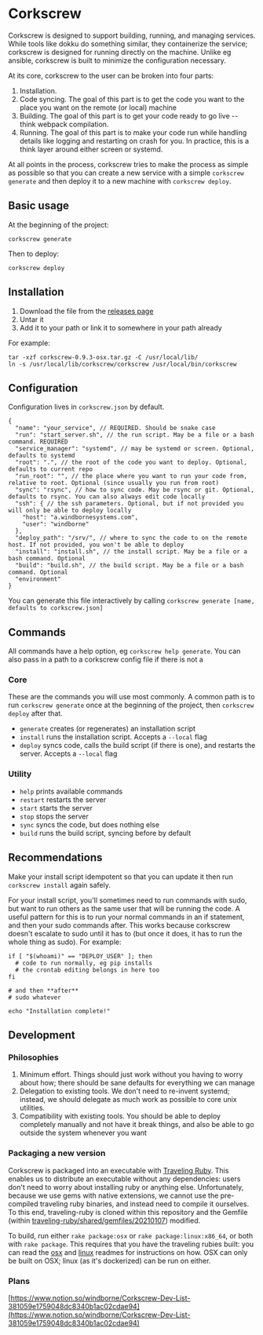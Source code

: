 # Corkscrew

Corkscrew is designed to support building, running, and managing services. 
While tools like dokku do something similar, they containerize the service; corkscrew is designed for running directly on the machine.
Unlike eg ansible, corkscrew is built to minimize the configuration necessary.

At its core, corkscrew to the user can be broken into four parts:
1. Installation. 
2. Code syncing. The goal of this part is to get the code you want to the place you want on the remote (or local) machine
3. Building. The goal of this part is to get your code ready to go live -- think webpack compilation. 
4. Running. The goal of this part is to make your code run while handling details like logging and restarting on crash for you. In practice, this is a think layer around either screen or systemd.

At all points in the process, corkscrew tries to make the process as simple as possible so that you can create a new service with a simple `corkscrew generate` and then deploy it to a new machine with `corkscrew deploy`.

## Basic usage
At the beginning of the project:
```shell
corkscrew generate
```

Then to deploy:
```shell
corkscrew deploy
```

## Installation
1. Download the file from the [releases page](https://github.com/windborne/corkscrew/releases)
2. Untar it
3. Add it to your path or link it to somewhere in your path already 

For example:
```shell
tar -xzf corkscrew-0.9.3-osx.tar.gz -C /usr/local/lib/
ln -s /usr/local/lib/corkscrew/corkscrew /usr/local/bin/corkscrew
```

## Configuration
Configuration lives in `corkscrew.json` by default.

```json5
{
  "name": "your_service", // REQUIRED. Should be snake case
  "run": "start_server.sh", // the run script. May be a file or a bash command. REQUIRED
  "service_manager": "systemd", // may be systemd or screen. Optional, defaults to systemd
  "root": ".", // the root of the code you want to deploy. Optional, defaults to current repo
  "run_root": "", // the place where you want to run your code from, relative to root. Optional (since usually you run from root)
  "sync": "rsync", // how to sync code. May be rsync or git. Optional, defaults to rsync. You can also always edit code locally
  "ssh": { // the ssh parameters. Optional, but if not provided you will only be able to deploy locally
    "host": "a.windbornesystems.com",
    "user": "windborne"
  },
  "deploy_path": "/srv/", // where to sync the code to on the remote host. If not provided, you won't be able to deploy
  "install": "install.sh", // the install script. May be a file or a bash command. Optional
  "build": "build.sh", // the build script. May be a file or a bash command. Optional
  "environment"
}
```

You can generate this file interactively by calling `corkscrew generate [name, defaults to corkscrew.json]`

## Commands
All commands have a help option, eg ```corkscrew help generate```.
You can also pass in a path to a corkscrew config file if there is not a 

### Core
These are the commands you will use most commonly.
A common path is to run `corkscrew generate` once at the beginning of the project, then `corkscrew deploy` after that.

- `generate` creates (or regenerates) an installation script
- `install` runs the installation script. Accepts a `--local` flag
- `deploy` syncs code, calls the build script (if there is one), and restarts the server. Accepts a `--local` flag

### Utility
- `help` prints available commands
- `restart` restarts the server
- `start` starts the server
- `stop` stops the server
- `sync` syncs the code, but does nothing else
- `build` runs the build script, syncing before by default

## Recommendations
Make your install script idempotent so that you can update it then run `corkscrew install` again safely.

For your install script, you'll sometimes need to run commands with sudo, but want to run others as the same user that will be running the code.
A useful pattern for this is to run your normal commands in an if statement, and then your sudo commands after.
This works because corkscrew doesn't escalate to sudo until it has to (but once it does, it has to run the whole thing as sudo).
For example:
```shell
if [ "$(whoami)" == "DEPLOY_USER" ]; then
  # code to run normally, eg pip installs
  # the crontab editing belongs in here too
fi

# and then **after** 
# sudo whatever

echo "Installation complete!"
```


## Development
### Philosophies
1. Minimum effort. Things should just work without you having to worry about how; there should be sane defaults for everything we can manage
2. Delegation to existing tools. We don't need to re-invent systemd; instead, we should delegate as much work as possible to core unix utilities.  
3. Compatibility with existing tools. You should be able to deploy completely manually and not have it break things, and also be able to go outside the system whenever you want

### Packaging a new version
Corkscrew is packaged into an executable with [Traveling Ruby](https://github.com/phusion/traveling-ruby).
This enables us to distribute an executable without any dependencies: users don't need to worry about installing ruby or anything else.
Unfortunately, because we use gems with native extensions, we cannot use the pre-compiled traveling ruby binaries, and instead need to compile it ourselves.
To this end, traveling-ruby is cloned within this repository and the Gemfile (within [traveling-ruby/shared/gemfiles/20210107](traveling-ruby/shared/gemfiles/20210107)) modified.

To build, run either `rake package:osx` or `rake package:linux:x86_64`, or both with `rake package`.
This requires that you have the traveling rubies built: you can read the [osx](traveling-ruby/osx/README.md) and [linux](traveling-ruby/linux/README.md) readmes for instructions on how.
OSX can only be built on OSX; linux (as it's dockerized) can be run on either.

### Plans
[https://www.notion.so/windborne/Corkscrew-Dev-List-381059e1759048dc8340b1ac02cdae94](https://www.notion.so/windborne/Corkscrew-Dev-List-381059e1759048dc8340b1ac02cdae94)

